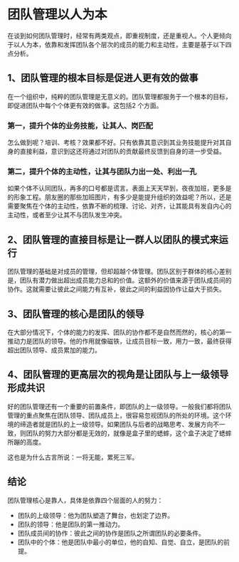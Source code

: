 # 团队管理以人为本

在谈到如何团队管理时，经常有两类观点，即重视制度，还是重视人。个人更倾向于以人为本，依靠和发挥团队各个层次的成员的能力和主动性，主要是基于以下四点分析。

## 1、团队管理的根本目标是促进人更有效的做事

在一个组织中，纯粹的团队管理是无意义的。团队管理都服务于一个根本的目标，即促进团队中每个个体更有效的做事。这包括2 个方面。

### 第一，提升个体的业务技能，让其人、岗匹配

怎么做到呢？培训、考核？效果都不好。只有依靠其意识到其业务技能提升对其自身的直接利益，意识到这还将通过对团队的贡献最终反馈到自身的进一步受益。

### 第二，提升个体的主动性，让其与团队力出一处、利出一孔

如果个体不认同团队，再多的口号都是谎言。表面上天天早到，夜夜加班，更多是的形象工程。朋友圈的那些加班图片，有多少是能提升组织的效益呢？所以，还是需要聚焦在个体的主动性，依靠不断的梳理、讨论、对齐，让其能具有发自内心的主动性，或者至少让其不与团队发生冲突。

## 2、团队管理的直接目标是让一群人以团队的模式来运行

团队管理的基础是对成员的管理，但却超越个体管理。团队区别于群体的核心差别是，团队有潜力做出超出成员能力总和的价值。这额外的价值来源于团队成员间的协作。这就需要让彼此之间能力有互补，彼此之间的利益因协作让益大于损失。

## 3、团队管理的核心是团队的领导

在大部分情况下，个体的能力的发挥、团队的协作都不是自然而然的，核心的第一推动力是团队的领导。他的作用就像磁铁，让成员目标一致，用力一致，最终获得超出团队领导、成员累加的能力。

## 4、团队管理的更高层次的视角是让团队与上一级领导形成共识

好的团队管理还有一个重要的前置条件，即团队的上一级领导。一般我们都将团队管理的重点聚焦在团队领导、团队成员上，很容易忽视团队的所处的环境。这个环境的缔造者就是团队的上一级领导。如果团队与后者的战略思考、发展方向不一致，则团队的努力大部分都是无效的，就像是盒子里的蟋蟀，这个盒子决定了蟋蟀所蹦的高度。

这也是为什么古言所说：一将无能，累死三军。

## 结论

团队管理核心是靠人，具体是依靠四个层面的人的努力：

* 团队的上级领导：他为团队塑造了舞台，也划定了边界。
* 团队的领导：他是团队的第一推动力。
* 团队成员间的协作：彼此之间的协作是团队之所谓团队的必要条件。
* 团队中的个体：他是团队中最小的单位，他的自知、自觉、自立，是团队的前提。